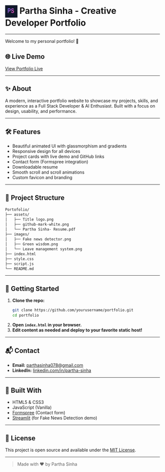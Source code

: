 # <img src="assets/Title logo.png" alt="Logo" width="40" height="40" style="vertical-align:middle;"> Partha Sinha - Creative Developer Portfolio

---

Welcome to my personal portfolio! 🚀

## 🌐 Live Demo
[View Portfolio Live](https://crac-ksaw.github.io/My-portofolio/)

---

## ✨ About
A modern, interactive portfolio website to showcase my projects, skills, and experience as a Full Stack Developer & AI Enthusiast. Built with a focus on design, usability, and performance.

---

## 🛠️ Features
- Beautiful animated UI with glassmorphism and gradients
- Responsive design for all devices
- Project cards with live demo and GitHub links
- Contact form (Formspree integration)
- Downloadable resume
- Smooth scroll and scroll animations
- Custom favicon and branding

---

## 📁 Project Structure
```
Portofolio/
├── assets/
│   ├── Title logo.png
│   ├── github-mark-white.png
│   └── Partha Sinha- Resume.pdf
├── images/
│   ├── Fake news detector.png
│   ├── Green wisdom.png
│   └── Leave management system.png
├── index.html
├── style.css
├── script.js
└── README.md
```

---

## 🚀 Getting Started
1. **Clone the repo:**
   ```bash
   git clone https://github.com/yourusername/portfolio.git
   cd portfolio
   ```
2. **Open `index.html` in your browser.**
3. **Edit content as needed and deploy to your favorite static host!**

---

## 📬 Contact
- **Email:** parthasinha078@gmail.com
- **LinkedIn:** [linkedin.com/in/partha-sinha](https://linkedin.com/in/partha-sinha)

---

## 🧰 Built With
- HTML5 & CSS3
- JavaScript (Vanilla)
- [Formspree](https://formspree.io/) (Contact form)
- [Streamlit](https://streamlit.io/) (for Fake News Detection demo)

---

## 📄 License
This project is open source and available under the [MIT License](LICENSE).

---

> Made with ❤️ by Partha Sinha 

